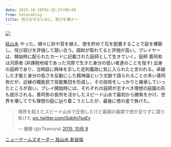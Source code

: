 ```yaml
---
date: 2015-10-10T02:35:27+09:00
from: hatenablog
title: 侘びを守るために、寂びを壊す──
---
```

![](https://pbs.twimg.com/media/CQ4KtbtVEAAwXL_.jpg:large)

[枯山水](http://www.amazon.co.jp/dp/B00RCHUQG2/?tag=r7kamura07-22) やった。順々に砂や苔を植え、徳を貯めて石を配置することで庭を構築し、侘び寂びを評価して競い合う。調和が取れてると評価が高い。プレイヤーは、開始時に配られたカードに記載された庭師として生きていく。庭師 善阿弥は河原者 (非課税地域であった河原で生きた身分の低い者達のことを指す) 出身の庭師であり、当時庭に興味を示した足利義政に気に入られたと言われる。卓越した才能と身分の低さを反動にした精神論という文脈で語られることの多い善阿弥だが、近縁の職能民で技能集団を形成し、その技術をしっかりと継承していったところが良い。プレイ開始時には、それぞれの庭師が志すべき理想の庭園の形も提示される。善阿弥の長所を活かしたスピード山水で最初から勝負をかけ、世界を壊してでも理想の庭に辿り着こうとしたが、最後に徳の差で負けた。

> 境界を超えたスピード山水で圧倒したけど最期の最期で徳が足りずに競り負けた [pic.twitter.com/Sqbfn7soEy](http://t.co/Sqbfn7soEy)
> 
> — 優勝 (@r7kamura) [2015, 10月 9](https://twitter.com/r7kamura/status/652472687646773252)

<script async src="//platform.twitter.com/widgets.js" charset="utf-8"></script>

[ニューゲームズオーダー 枯山水 新装版](http://www.amazon.co.jp/exec/obidos/ASIN/B00RCHUQG2/r7kamura07-22/)